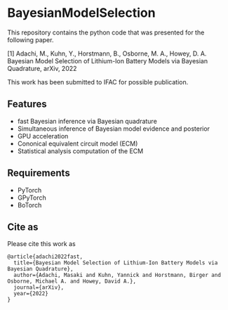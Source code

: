 # BayesianModelSelection
This repository contains the python code that was presented for the following paper.

[1] Adachi, M., Kuhn, Y., Horstmann, B., Osborne, M. A., Howey, D. A. 
Bayesian Model Selection of Lithium-Ion Battery Models via Bayesian Quadrature, arXiv, 2022

This work has been submitted to IFAC for possible publication.

## Features
- fast Bayesian inference via Bayesian quadrature
- Simultaneous inference of Bayesian model evidence and posterior
- GPU acceleration
- Cononical equivalent circuit model (ECM)
- Statistical analysis computation of the ECM

## Requirements
- PyTorch
- GPyTorch
- BoTorch

## Cite as

Please cite this work as
```
@article{adachi2022fast,
  title={Bayesian Model Selection of Lithium-Ion Battery Models via Bayesian Quadrature},
  author={Adachi, Masaki and Kuhn, Yannick and Horstmann, Birger and Osborne, Michael A. and Howey, David A.},
  journal={arXiv},
  year={2022}
}

```
